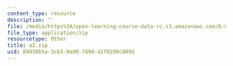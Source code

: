 ```yaml
---
content_type: resource
description: ''
file: /media/https%3A/open-learning-course-data-rc.s3.amazonaws.com/6-837-computer-graphics-fall-2012/84030b5a3cb39ed07d9dd1f0209c809d_a2.zip
file_type: application/zip
resourcetype: Other
title: a2.zip
uid: 84030b5a-3cb3-9ed0-7d9d-d1f0209c809d
---
```

